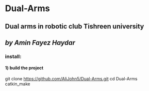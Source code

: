 # Dual-Arms
## Dual arms in robotic club Tishreen university
## _by Amin Fayez Haydar_
### install:
#### 1) build the project
git clone https://github.com/AliJohn5/Dual-Arms.git
cd Dual-Arms
catkin_make
